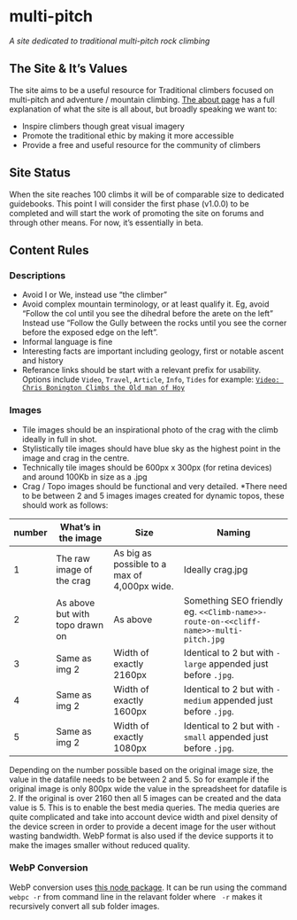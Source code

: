# multi-pitch
*A site dedicated to traditional multi-pitch rock climbing*

## The Site & It’s Values
The site aims to be a useful resource for Traditional climbers focused on multi-pitch and adventure / mountain climbing. [The about page](https://www.multi-pitch.com/about/) has a full explanation of what the site is all about, but broadly speaking we want to:
* Inspire climbers though great visual imagery
* Promote the traditional ethic by making it more accessible
* Provide a free and useful resource for the community of climbers

## Site Status
When the site reaches 100 climbs it will be of comparable size to dedicated guidebooks. This point I will consider the first phase (v1.0.0) to be completed and will start the work of promoting the site on forums and through other means. For now, it’s essentially in beta. 

## Content Rules
### Descriptions
* Avoid I or We, instead use “the climber”
* Avoid complex mountain terminology, or at least qualify it. Eg, avoid “Follow the col until you see the dihedral before the arete on the left” Instead use “Follow the Gully between the rocks until you see the corner before the exposed edge on the left”.
* Informal language is fine
* Interesting facts are important including geology, first or notable ascent and history
* Referance links should be start with a relevant prefix for usability. Options include
`Video`, `Travel`, `Article`, `Info`, `Tides` for example: [`Video: Chris Bonington Climbs the Old man of Hoy`](https://www.youtube.com/watch?v=_aIrZnJkIqs)


### Images
* Tile images should be an inspirational photo of the crag with the climb ideally in full in shot. 
* Stylistically tile images should have blue sky as the highest point in the image and crag in the centre. 
* Technically tile images should be 600px x 300px (for retina devices) and around 100Kb in size as a .jpg
* Crag / Topo images should be functional and very detailed.
*There need to be between 2 and 5 images images created for dynamic topos, these should work as follows:

| number | What’s in the image | Size | Naming |
|-------|------------------|----|-----|
|1| The raw image of the crag | As big as possible to a max of 4,000px wide. | Ideally crag.jpg |
|2|	As above but with topo drawn on | As above | Something SEO friendly eg. `<<Climb-name>>-route-on-<<cliff-name>>-multi-pitch.jpg` |
|3|	Same as img 2 |	Width of exactly 2160px	| Identical to 2 but with `-large` appended just before `.jpg`.|
|4|	Same as img 2 |	Width of exactly 1600px	| Identical to 2 but with `-medium` appended just before `.jpg`.|
|5|	Same as img 2 |	Width of exactly 1080px	| Identical to 2 but with `-small` appended just before `.jpg`.|

Depending on the number possible based on the original image size, the value in the datafile needs to be between 2 and 5. So for example if the original image is only 800px wide the value in the spreadsheet for datafile is 2. If the original is over 2160 then all 5 images can be created and the data value is 5. This is to enable the best media queries. The media queries are quite complicated and take into account device width and pixel density of the device screen in order to provide a decent image for the user without wasting bandwidth. WebP format is also used if the device supports it to make the images smaller without reduced quality. 

### WebP Conversion 
WebP conversion uses [this node package](https://www.npmjs.com/package/webp-converter-cli). It can be run using the command `webpc -r` from command line in the relavant folder where ` -r` makes it recursively convert all sub folder images. 

